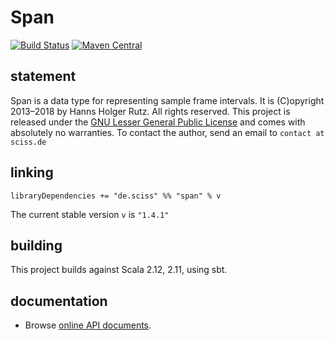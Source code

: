 # Span

[![Build Status](https://travis-ci.org/Sciss/Span.svg?branch=master)](https://travis-ci.org/Sciss/Span)
[![Maven Central](https://maven-badges.herokuapp.com/maven-central/de.sciss/span_2.11/badge.svg)](https://maven-badges.herokuapp.com/maven-central/de.sciss/span_2.11)

## statement

Span is a data type for representing sample frame intervals. It is (C)opyright 2013&ndash;2018 by Hanns Holger Rutz. All rights reserved. 
This project is released under the [GNU Lesser General Public License](https://raw.github.com/Sciss/Span/master/LICENSE) and comes with absolutely
no warranties. To contact the author, send an email to `contact at sciss.de`

## linking

    libraryDependencies += "de.sciss" %% "span" % v

The current stable version `v` is `"1.4.1"`

## building

This project builds against Scala 2.12, 2.11, using sbt.

## documentation

 - Browse [online API documents](http://sciss.github.io/Span/latest/api/de/sciss/span/).
